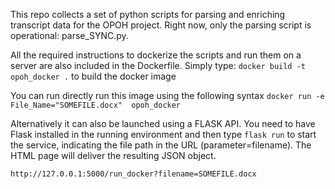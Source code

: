 This repo collects a set of python scripts for parsing and enriching transcript data for the OPOH project. 
Right now, only the parsing script is operational: parse_SYNC.py. 

All the required instructions to dockerize the scripts and run them on a server are also included in the Dockerfile. 
Simply type: `docker build -t opoh_docker .` to build the docker image

You can run directly run this image using the following syntax
`docker run -e File_Name="SOMEFILE.docx"  opoh_docker`

Alternatively it can also be launched using a FLASK API. You need to have Flask installed in the running environment and then type `flask run` to start the service, indicating the file path in the URL (parameter=filename). The HTML page will deliver the resulting JSON object. 

`http://127.0.0.1:5000/run_docker?filename=SOMEFILE.docx`

